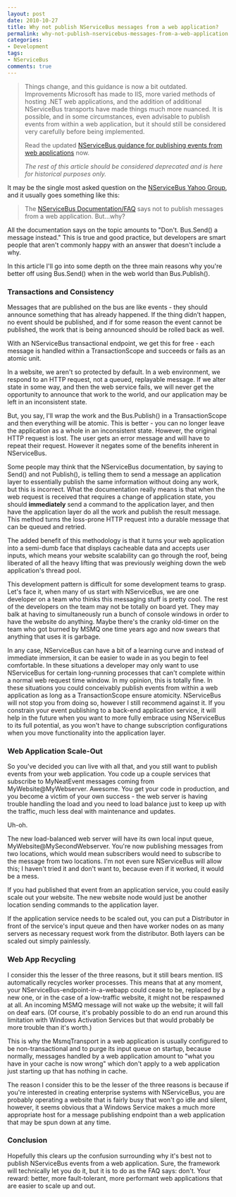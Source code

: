 ```yaml
---
layout: post
date: 2010-10-27
title: Why not publish NServiceBus messages from a web application?
permalink: why-not-publish-nservicebus-messages-from-a-web-application
categories:
- Development
tags:
- NServiceBus
comments: true
---
```


> Things change, and this guidance is now a bit outdated. Improvements Microsoft has made to IIS, more varied methods of hosting .NET web applications, and the addition of additional NServiceBus transports have made things much more nuanced. It is possible, and in some circumstances, even advisable to publish events from within a web application, but it should still be considered very carefully before being implemented.
>
> Read the updated [NServiceBus guidance for publishing events from web applications](http://docs.particular.net/nservicebus/hosting/publishing-from-web-applications) now.
>
> *The rest of this article should be considered deprecated and is here for historical purposes only.*

It may be the single most asked question on the [NServiceBus Yahoo Group](http://tech.groups.yahoo.com/group/nservicebus/), and it usually goes something like this:

> The [NServiceBus Documentation/FAQ](http://www.nservicebus.com/Documentation.aspx) says not to publish messages from a web application. But...why?

All the documentation says on the topic amounts to "Don't. Bus.Send() a message instead." This is true and good practice, but developers are smart people that aren't commonly happy with an answer that doesn't include a why.

In this article I'll go into some depth on the three main reasons why you're better off using Bus.Send() when in the web world than Bus.Publish().

<!-- more -->

### Transactions and Consistency

Messages that are published on the bus are like events - they should announce something that has already happened. If the thing didn't happen, no event should be published, and if for some reason the event cannot be published, the work that is being announced should be rolled back as well.

With an NServiceBus transactional endpoint, we get this for free - each message is handled within a TransactionScope and succeeds or fails as an atomic unit.

In a website, we aren't so protected by default. In a web environment, we respond to an HTTP request, not a queued, replayable message. If we alter state in some way, and then the web service fails, we will never get the opportunity to announce that work to the world, and our application may be left in an inconsistent state.

But, you say, I'll wrap the work and the Bus.Publish() in a TransactionScope and then everything will be atomic. This is better - you can no longer leave the application as a whole in an inconsistent state. However, the original HTTP request is lost. The user gets an error message and will have to repeat their request. However it negates some of the benefits inherent in NServiceBus.

Some people may think that the NServiceBus documentation, by saying to Send() and not Publish(), is telling them to send a message an application layer to essentially publish the same information without doing any work, but this is incorrect. What the documentation really means is that when the web request is received that requires a change of application state, you should **immediately** send a command to the application layer, and then have the application layer do all the work and publish the result message. This method turns the loss-prone HTTP request into a durable message that can be queued and retried.

The added benefit of this methodology is that it turns your web application into a semi-dumb face that displays cacheable data and accepts user inputs, which means your website scalability can go through the roof, being liberated of all the heavy lifting that was previously weighing down the web application's thread pool.

This development pattern is difficult for some development teams to grasp. Let's face it, when many of us start with NServiceBus, we are one developer on a team who thinks this messaging stuff is pretty cool. The rest of the developers on the team may not be totally on board yet. They may balk at having to simultaneously run a bunch of console windows in order to have the website do anything. Maybe there's the cranky old-timer on the team who got burned by MSMQ one time years ago and now swears that anything that uses it is garbage.

In any case, NServiceBus can have a bit of a learning curve and instead of immediate immersion, it can be easier to wade in as you begin to feel comfortable. In these situations a developer may only want to use NServiceBus for certain long-running processes that can't complete within a normal web request time window. In my opinion, this is totally fine. In these situations you could conceivably publish events from within a web application as long as a TransactionScope ensure atomicity. NServiceBus will not stop you from doing so, however I still recommend against it. If you constrain your event publishing to a back-end application service, it will help in the future when you want to more fully embrace using NServiceBus to its full potential, as you won't have to change subscription configurations when you move functionality into the application layer.

### Web Application Scale-Out

So you've decided you can live with all that, and you still want to publish events from your web application. You code up a couple services that subscribe to MyNeatEvent messages coming from MyWebsite@MyWebserver. Awesome. You get your code in production, and you become a victim of your own success - the web server is having trouble handling the load and you need to load balance just to keep up with the traffic, much less deal with maintenance and updates.

Uh-oh.

The new load-balanced web server will have its own local input queue, MyWebsite@MySecondWebserver. You're now publishing messages from two locations, which would mean subscribers would need to subscribe to the message from two locations. I'm not even sure NServiceBus will allow this; I haven't tried it and don't want to, because even if it worked, it would be a mess.

If you had published that event from an application service, you could easily scale out your website. The new website node would just be another location sending commands to the application layer.

If the application service needs to be scaled out, you can put a Distributor in front of the service's input queue and then have worker nodes on as many servers as necessary request work from the distributor. Both layers can be scaled out simply painlessly.

### Web App Recycling

I consider this the lesser of the three reasons, but it still bears mention. IIS automatically recycles worker processes. This means that at any moment, your NServiceBus-endpoint-in-a-webapp could cease to be, replaced by a new one, or in the case of a low-traffic website, it might not be respawned at all. An incoming MSMQ message will not wake up the website; it will fall on deaf ears. (Of course, it's probably possible to do an end run around this limitation with Windows Activation Services but that would probably be more trouble than it's worth.)

This is why the MsmqTransport in a web application is usually configured to be non-transactional and to purge its input queue on startup, because normally, messages handled by a web application amount to "what you have in your cache is now wrong" which don't apply to a web application just starting up that has nothing in cache.

The reason I consider this to be the lesser of the three reasons is because if you're interested in creating enterprise systems with NServiceBus, you are probably operating a website that is fairly busy that won't go idle and silent, however, it seems obvious that a Windows Service makes a much more appropriate host for a message publishing endpoint than a web application that may be spun down at any time.

### Conclusion

Hopefully this clears up the confusion surrounding why it's best not to publish NServiceBus events from a web application. Sure, the framework will technically let you do it, but it is to do as the FAQ says: don't. Your reward: better, more fault-tolerant, more performant web applications that are easier to scale up and out.
